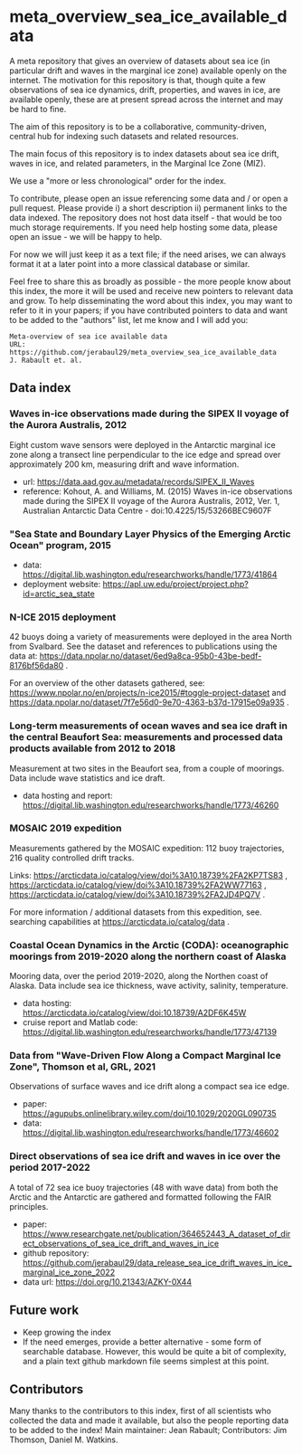 # meta_overview_sea_ice_available_data

A meta repository that gives an overview of datasets about sea ice (in particular drift and waves in the marginal ice zone) available openly on the internet. The motivation for this repository is that, though quite a few observations of sea ice dynamics, drift, properties, and waves in ice, are available openly, these are at present spread across the internet and may be hard to fine.

The aim of this repository is to be a collaborative, community-driven, central hub for indexing such datasets and related resources.

The main focus of this repository is to index datasets about sea ice drift, waves in ice, and related parameters, in the Marginal Ice Zone (MIZ).

We use a "more or less chronological" order for the index.

To contribute, please open an issue referencing some data and / or open a pull request. Please provide i) a short description ii) permanent links to the data indexed. The repository does not host data itself - that would be too much storage requirements. If you need help hosting some data, please open an issue - we will be happy to help.

For now we will just keep it as a text file; if the need arises, we can always format it at a later point into a more classical database or similar.

Feel free to share this as broadly as possible - the more people know about this index, the more it will be used and receive new pointers to relevant data and grow. To help disseminating the word about this index, you may want to refer to it in your papers; if you have contributed pointers to data and want to be added to the "authors" list, let me know and I will add you:

```
Meta-overview of sea ice available data
URL: https://github.com/jerabaul29/meta_overview_sea_ice_available_data
J. Rabault et. al.
```

## Data index

### Waves in-ice observations made during the SIPEX II voyage of the Aurora Australis, 2012

Eight custom wave sensors were deployed in the Antarctic marginal ice zone along a transect line perpendicular to the ice edge and spread over approximately 200 km, measuring drift and wave information.

- url: https://data.aad.gov.au/metadata/records/SIPEX_II_Waves
- reference: Kohout, A. and Williams, M. (2015) Waves in-ice observations made during the SIPEX II voyage of the Aurora Australis, 2012, Ver. 1, Australian Antarctic Data Centre - doi:10.4225/15/53266BEC9607F

### "Sea State and Boundary Layer Physics of the Emerging Arctic Ocean" program, 2015

- data: https://digital.lib.washington.edu/researchworks/handle/1773/41864
- deployment website: https://apl.uw.edu/project/project.php?id=arctic_sea_state

### N-ICE 2015 deployment

42 buoys doing a variety of measurements were deployed in the area North from Svalbard. See the dataset and references to publications using the data at: https://data.npolar.no/dataset/6ed9a8ca-95b0-43be-bedf-8176bf56da80 .

For an overview of the other datasets gathered, see: https://www.npolar.no/en/projects/n-ice2015/#toggle-project-dataset and https://data.npolar.no/dataset/7f7e56d0-9e70-4363-b37d-17915e09a935 .

### Long-term measurements of ocean waves and sea ice draft in the central Beaufort Sea: measurements and processed data products available from 2012 to 2018

Measurement at two sites in the Beaufort sea, from a couple of moorings. Data include wave statistics and ice draft.

- data hosting and report: https://digital.lib.washington.edu/researchworks/handle/1773/46260

### MOSAIC 2019 expedition

Measurements gathered by the MOSAIC expedition: 112 buoy trajectories, 216 quality controlled drift tracks.

Links: https://arcticdata.io/catalog/view/doi%3A10.18739%2FA2KP7TS83 , https://arcticdata.io/catalog/view/doi%3A10.18739%2FA2WW77163 , https://arcticdata.io/catalog/view/doi%3A10.18739%2FA2JD4PQ7V .

For more information / additional datasets from this expedition, see. searching capabilities at https://arcticdata.io/catalog/data .

###  Coastal Ocean Dynamics in the Arctic (CODA): oceanographic moorings from 2019-2020 along the northern coast of Alaska

Mooring data, over the period 2019-2020, along the Northen coast of Alaska. Data include sea ice thickness, wave activity, salinity, temperature.

- data hosting: https://arcticdata.io/catalog/view/doi:10.18739/A2DF6K45W
- cruise report and Matlab code: https://digital.lib.washington.edu/researchworks/handle/1773/47139

### Data from "Wave-Driven Flow Along a Compact Marginal Ice Zone", Thomson et al, GRL, 2021

Observations of surface waves and ice drift along a compact sea ice edge.

- paper: https://agupubs.onlinelibrary.wiley.com/doi/10.1029/2020GL090735
- data: https://digital.lib.washington.edu/researchworks/handle/1773/46602

### Direct observations of sea ice drift and waves in ice over the period 2017-2022

A total of 72 sea ice buoy trajectories (48 with wave data) from both the Arctic and the Antarctic are gathered and formatted following the FAIR principles.

- paper: https://www.researchgate.net/publication/364652443_A_dataset_of_direct_observations_of_sea_ice_drift_and_waves_in_ice
- github repository: https://github.com/jerabaul29/data_release_sea_ice_drift_waves_in_ice_marginal_ice_zone_2022
- data url: https://doi.org/10.21343/AZKY-0X44

## Future work

- Keep growing the index
- If the need emerges, provide a better alternative - some form of searchable database. However, this would be quite a bit of complexity, and a plain text github markdown file seems simplest at this point.

## Contributors

Many thanks to the contributors to this index, first of all scientists who collected the data and made it available, but also the people reporting data to be added to the index! Main maintainer: Jean Rabault; Contributors: Jim Thomson, Daniel M. Watkins.
